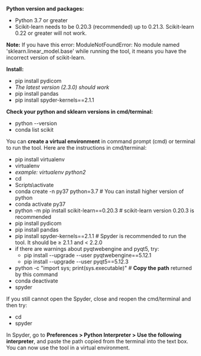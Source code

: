 **Python version and packages:**
*	Python 3.7 or greater
*	Scikit-learn needs to be 0.20.3 (recommended) up to 0.21.3. Scikit-learn 0.22 or greater will not work. 

**Note:**
If you have this error: ModuleNotFoundError: No module named 'sklearn.linear_model.base' while running the tool, it means you have the incorrect version of scikit-learn. 

**Install:**
*	pip install pydicom            
  *	_The latest version (2.3.0) should work_
*	pip install pandas
*	pip install spyder-kernels==2.1.1

**Check your python and sklearn versions in cmd/terminal:**
*	python --version
*	conda list scikit

You can **create a virtual environment** in command prompt (cmd) or terminal to run the tool. Here are the instructions in cmd/terminal: 
*	pip install virtualenv
*	virtualenv <new environment>          
  * _example: virtualenv python2_
*	cd <new environment>
*	Scripts\activate
*	conda create -n py37 python=3.7      # You can install higher version of python
*	conda activate py37
*	python -m pip install scikit-learn==0.20.3     # scikit-learn version 0.20.3 is recommended
*	pip install pydicom
*	pip install pandas
*	pip install spyder-kernels==2.1.1       # Spyder is recommended to run the tool. It should be ≥ 2.1.1 and < 2.2.0
  * if there are warnings about pyqtwebengine and pyqt5, try: 
    - pip install --upgrade --user pyqtwebengine==5.12.1
    - pip install --upgrade --user pyqt5==5.12.3
*	python -c "import sys; print(sys.executable)"   # **Copy the path** returned by this command
*	conda deactivate              
*	spyder 			

If you still cannot open the Spyder, close and reopen the cmd/terminal and then try:
*	cd <new environment>         
*	spyder

In Spyder, go to **Preferences > Python Interpreter > Use the following interpreter**, and paste the path copied from the terminal into the text box. You can now use the tool in a virtual environment. 
